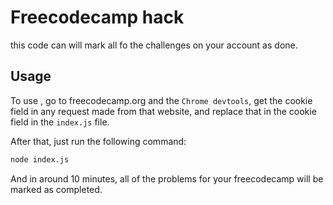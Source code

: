 # Freecodecamp hack
this code can will mark all fo the challenges on your account as done. 

## Usage
To use , go to freecodecamp.org and the `Chrome devtools`, get the cookie field in any request made from that website, and replace that in the cookie field in the `index.js` file.

After that, just run the following command:
```bash
node index.js
```

And in around 10 minutes, all of the problems for your freecodecamp will be marked as completed.
